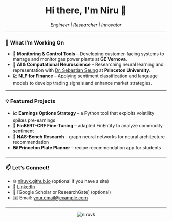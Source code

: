 <h1 align="center">Hi there, I'm Niru 👋</h1>

<p align="center">
  <em>Engineer | Researcher | Innovator</em>  
</p>

---

### 🔭 What I’m Working On

- **🧰 Monitoring & Control Tools** – Developing customer-facing systems to manage and monitor gas power plants at **GE Vernova**.
- **🧠 AI & Computational Neuroscience** – Researching neural learning and representation with [Dr. Sebastian Seung](https://pni.princeton.edu/people/h-sebastian-seung) at **Princeton University**.
- **💹 NLP for Finance** – Applying sentiment classification and language models to develop trading signals and enhance market strategies.

---

### 💡 Featured Projects

- **📈 Earnings Options Strategy** – a Python tool that exploits volatility spikes pre-earnings  
- **🤖 FinBERT-CRF Fine-Tuning** – adapted FinEntity to analyze commodity sentiment  
- **🧬 NAS-Bench Research** – graph neural networks for neural architecture recommendation  
- **🖼️ Princeton Plate Planner** – recipe recommendation app for students  

---

### 📫 Let’s Connect!

- 🌐 [niruvk.github.io](https://niruvk.github.io) (optional if you have a site)
- 💼 [LinkedIn](https://www.linkedin.com/in/your-profile)  
- 🧪 [Google Scholar or ResearchGate] (optional)  
- ✉️ Email: your.email@example.com  

---

<p align="center">
  <img src="https://komarev.com/ghpvc/?username=niruvk&label=Profile%20views&color=0e75b6&style=flat" alt="niruvk" />
</p>
